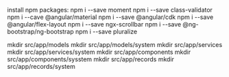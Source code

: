 install npm packages:
npm i --save moment
npm i --save class-validator
npm i --cave @angular/material
npm i --save @angular/cdk
npm i --save @angular/flex-layout
npm i --save ngx-scrollbar
npm i --save @ng-bootstrap/ng-bootstrap
npm i --save pluralize

mkdir src/app/models
mkdir src/app/models/system
mkdir src/app/services
mkdir src/app/services/system
mkdir src/app/components
mkdir src/app/components/sysstem
mkdir src/app/records
mkdir src/app/records/system

